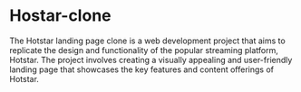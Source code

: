 # Hostar-clone
The Hotstar landing page clone is a web development project that aims to replicate the design and functionality of the popular streaming platform, Hotstar. The project involves creating a visually appealing and user-friendly landing page that showcases the key features and content offerings of Hotstar. 

